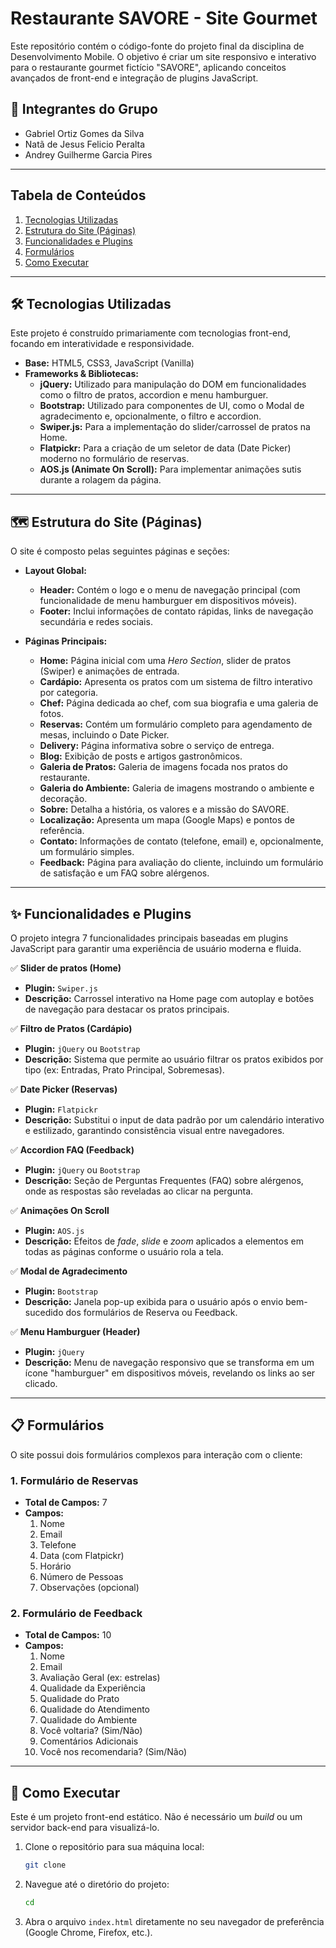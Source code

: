# Restaurante SAVORE - Site Gourmet

Este repositório contém o código-fonte do projeto final da disciplina de Desenvolvimento Mobile. O objetivo é criar um site responsivo e interativo para o restaurante gourmet fictício "SAVORE", aplicando conceitos avançados de front-end e integração de plugins JavaScript.

## 👥 Integrantes do Grupo

  * Gabriel Ortiz Gomes da Silva
  * Natã de Jesus Felicio Peralta
  * Andrey Guilherme Garcia Pires

-----

## Tabela de Conteúdos

1.  [Tecnologias Utilizadas](#-tecnologias-utilizadas)
2.  [Estrutura do Site (Páginas)](#-estrutura-do-site-páginas)
3.  [Funcionalidades e Plugins](#-funcionalidades-e-plugins)
4.  [Formulários](#-formulários)
5.  [Como Executar](#-como-executar)

-----

## 🛠️ Tecnologias Utilizadas

Este projeto é construído primariamente com tecnologias front-end, focando em interatividade e responsividade.

  * **Base:** HTML5, CSS3, JavaScript (Vanilla)
  * **Frameworks & Bibliotecas:**
      * **jQuery:** Utilizado para manipulação do DOM em funcionalidades como o filtro de pratos, accordion e menu hamburguer.
      * **Bootstrap:** Utilizado para componentes de UI, como o Modal de agradecimento e, opcionalmente, o filtro e accordion.
      * **Swiper.js:** Para a implementação do slider/carrossel de pratos na Home.
      * **Flatpickr:** Para a criação de um seletor de data (Date Picker) moderno no formulário de reservas.
      * **AOS.js (Animate On Scroll):** Para implementar animações sutis durante a rolagem da página.

-----

## 🗺️ Estrutura do Site (Páginas)

O site é composto pelas seguintes páginas e seções:

  * **Layout Global:**

      * **Header:** Contém o logo e o menu de navegação principal (com funcionalidade de menu hamburguer em dispositivos móveis).
      * **Footer:** Inclui informações de contato rápidas, links de navegação secundária e redes sociais.

  * **Páginas Principais:**

      * **Home:** Página inicial com uma *Hero Section*, slider de pratos (Swiper) e animações de entrada.
      * **Cardápio:** Apresenta os pratos com um sistema de filtro interativo por categoria.
      * **Chef:** Página dedicada ao chef, com sua biografia e uma galeria de fotos.
      * **Reservas:** Contém um formulário completo para agendamento de mesas, incluindo o Date Picker.
      * **Delivery:** Página informativa sobre o serviço de entrega.
      * **Blog:** Exibição de posts e artigos gastronômicos.
      * **Galeria de Pratos:** Galeria de imagens focada nos pratos do restaurante.
      * **Galeria do Ambiente:** Galeria de imagens mostrando o ambiente e decoração.
      * **Sobre:** Detalha a história, os valores e a missão do SAVORE.
      * **Localização:** Apresenta um mapa (Google Maps) e pontos de referência.
      * **Contato:** Informações de contato (telefone, email) e, opcionalmente, um formulário simples.
      * **Feedback:** Página para avaliação do cliente, incluindo um formulário de satisfação e um FAQ sobre alérgenos.

-----

## ✨ Funcionalidades e Plugins

O projeto integra 7 funcionalidades principais baseadas em plugins JavaScript para garantir uma experiência de usuário moderna e fluida.

✅ **Slider de pratos (Home)**

  * **Plugin:** `Swiper.js`
  * **Descrição:** Carrossel interativo na Home page com autoplay e botões de navegação para destacar os pratos principais.

✅ **Filtro de Pratos (Cardápio)**

  * **Plugin:** `jQuery` ou `Bootstrap`
  * **Descrição:** Sistema que permite ao usuário filtrar os pratos exibidos por tipo (ex: Entradas, Prato Principal, Sobremesas).

✅ **Date Picker (Reservas)**

  * **Plugin:** `Flatpickr`
  * **Descrição:** Substitui o input de data padrão por um calendário interativo e estilizado, garantindo consistência visual entre navegadores.

✅ **Accordion FAQ (Feedback)**

  * **Plugin:** `jQuery` ou `Bootstrap`
  * **Descrição:** Seção de Perguntas Frequentes (FAQ) sobre alérgenos, onde as respostas são reveladas ao clicar na pergunta.

✅ **Animações On Scroll**

  * **Plugin:** `AOS.js`
  * **Descrição:** Efeitos de *fade*, *slide* e *zoom* aplicados a elementos em todas as páginas conforme o usuário rola a tela.

✅ **Modal de Agradecimento**

  * **Plugin:** `Bootstrap`
  * **Descrição:** Janela pop-up exibida para o usuário após o envio bem-sucedido dos formulários de Reserva ou Feedback.

✅ **Menu Hamburguer (Header)**

  * **Plugin:** `jQuery`
  * **Descrição:** Menu de navegação responsivo que se transforma em um ícone "hamburguer" em dispositivos móveis, revelando os links ao ser clicado.

-----

## 📋 Formulários

O site possui dois formulários complexos para interação com o cliente:

### 1\. Formulário de Reservas

  * **Total de Campos:** 7
  * **Campos:**
    1.  Nome
    2.  Email
    3.  Telefone
    4.  Data (com Flatpickr)
    5.  Horário
    6.  Número de Pessoas
    7.  Observações (opcional)

### 2\. Formulário de Feedback

  * **Total de Campos:** 10
  * **Campos:**
    1.  Nome
    2.  Email
    3.  Avaliação Geral (ex: estrelas)
    4.  Qualidade da Experiência
    5.  Qualidade do Prato
    6.  Qualidade do Atendimento
    7.  Qualidade do Ambiente
    8.  Você voltaria? (Sim/Não)
    9.  Comentários Adicionais
    10. Você nos recomendaria? (Sim/Não)

-----

## 🚀 Como Executar

Este é um projeto front-end estático. Não é necessário um *build* ou um servidor back-end para visualizá-lo.

1.  Clone o repositório para sua máquina local:

    ```bash
    git clone
    ```

2.  Navegue até o diretório do projeto:

    ```bash
    cd 
    ```

3.  Abra o arquivo `index.html` diretamente no seu navegador de preferência (Google Chrome, Firefox, etc.).
